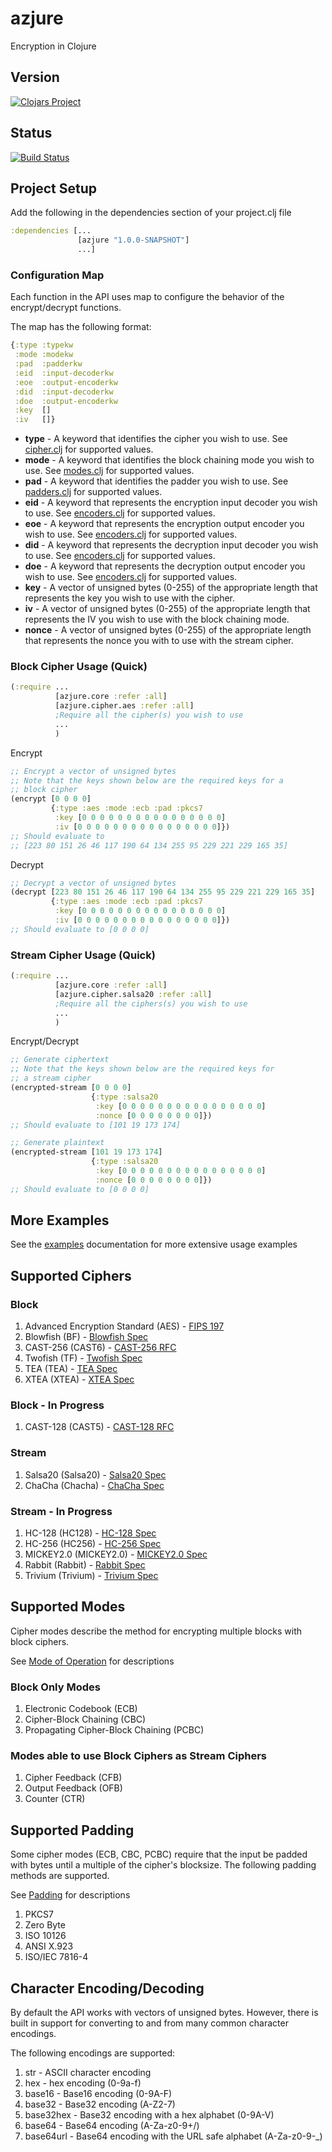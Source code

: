 [fips197]: http://csrc.nist.gov/publications/fips/fips197/fips-197.pdf
[blowfish]: https://www.schneier.com/paper-blowfish-fse.html
[cast256]: http://tools.ietf.org/html/rfc2612
[twofish]: http://www.schneier.com/paper-twofish-paper.pdf
[tea]: http://citeseer.ist.psu.edu/viewdoc/download?doi=10.1.1.45.281&rep=rep1&type=pdf
[xtea]: http://www.cix.co.uk/~klockstone/xtea.pdf
[cast128]: http://tools.ietf.org/html/rfc2144
[salsa20]: http://cr.yp.to/snuffle/spec.pdf
[chacha]: http://cr.yp.to/chacha/chacha-20080128.pdf
[hc128]: http://www.ecrypt.eu.org/stream/p3ciphers/hc/hc128_p3.pdf
[hc256]: http://www3.ntu.edu.sg/home/wuhj/research/hc/hc256_fse.pdf
[mickey2]: http://www.ecrypt.eu.org/stream/p3ciphers/mickey/mickey_p3.pdf
[rabbit]: http://tools.ietf.org/rfc/rfc4503.txt
[trivium]: http://www.ecrypt.eu.org/stream/p3ciphers/trivium/trivium_p3.pdf
[clojars]: http://clojars.org/azjure
[travis]: https://travis-ci.org/CraZySacX/azjure
[cipher]: /src/azjure/cipher/cipher.clj
[encoders]: /src/azjure/encoders.clj
[modes]: /src/azjure/modes.clj
[padders]: /src/azjure/padders.clj
[mode]: http://en.wikipedia.org/wiki/Block_cipher_mode_of_operation
[padding]: http://en.wikipedia.org/wiki/Padding_%28cryptography%29
azjure
======

Encryption in Clojure

## Version
[![Clojars Project](http://clojars.org/azjure/latest-version.svg)](clojars)

## Status
[![Build Status](https://travis-ci.org/CraZySacX/azjure.svg?branch=master)](travis)

## Project Setup
Add the following in the dependencies section of your project.clj file

```Clojure
:dependencies [...
               [azjure "1.0.0-SNAPSHOT"]
               ...]
```
### Configuration Map
Each function in the API uses map to configure the behavior of the
encrypt/decrypt functions.

The map has the following format:

```clojure
{:type :typekw
 :mode :modekw
 :pad  :padderkw
 :eid  :input-decoderkw
 :eoe  :output-encoderkw
 :did  :input-decoderkw
 :doe  :output-encoderkw
 :key  []
 :iv   []}
```

* **type** - A keyword that identifies the cipher you wish to use. See
[cipher.clj][cipher] for supported values.
* **mode** - A keyword that identifies the block chaining mode you wish to use.
See [modes.clj][modes] for supported values.
* **pad** - A keyword that identifies the padder you wish to use. See
[padders.clj][padders] for supported values.
* **eid** - A keyword that represents the encryption input decoder you wish to
use. See [encoders.clj][encoders] for supported values.
* **eoe** - A keyword that represents the encryption output encoder you wish to
use. See [encoders.clj][encoders] for supported values.
* **did** - A keyword that represents the decryption input decoder you wish to
use. See [encoders.clj][encoders] for supported values.
* **doe** - A keyword that represents the decryption output encoder you wish to
use. See [encoders.clj][encoders] for supported values.
* **key** - A vector of unsigned bytes (0-255) of the appropriate length that
represents the key you wish to use with the cipher.
* **iv** - A vector of unsigned bytes (0-255) of the appropriate length that
represents the IV you wish to use with the block chaining mode.
* **nonce** - A vector of unsigned bytes (0-255) of the appropriate length that
represents the nonce you with to use with the stream cipher.

### Block Cipher Usage (Quick)
```Clojure
(:require ...
          [azjure.core :refer :all]
          [azjure.cipher.aes :refer :all] 
          ;Require all the cipher(s) you wish to use
          ...
          )
```
Encrypt

```Clojure
;; Encrypt a vector of unsigned bytes
;; Note that the keys shown below are the required keys for a 
;; block cipher
(encrypt [0 0 0 0]
         {:type :aes :mode :ecb :pad :pkcs7
          :key [0 0 0 0 0 0 0 0 0 0 0 0 0 0 0 0]
          :iv [0 0 0 0 0 0 0 0 0 0 0 0 0 0 0 0]})
;; Should evaluate to
;; [223 80 151 26 46 117 190 64 134 255 95 229 221 229 165 35]
```

Decrypt

```Clojure
;; Decrypt a vector of unsigned bytes
(decrypt [223 80 151 26 46 117 190 64 134 255 95 229 221 229 165 35]
         {:type :aes :mode :ecb :pad :pkcs7
          :key [0 0 0 0 0 0 0 0 0 0 0 0 0 0 0 0]
          :iv [0 0 0 0 0 0 0 0 0 0 0 0 0 0 0 0]})
;; Should evaluate to [0 0 0 0]
```

### Stream Cipher Usage (Quick)

```Clojure
(:require ...
          [azjure.core :refer :all]
          [azjure.cipher.salsa20 :refer :all]
          ;Require all the ciphers(s) you wish to use
          ...
          )
```

Encrypt/Decrypt

```Clojure
;; Generate ciphertext
;; Note that the keys shown below are the required keys for
;; a stream cipher
(encrypted-stream [0 0 0 0]
                  {:type :salsa20
                   :key [0 0 0 0 0 0 0 0 0 0 0 0 0 0 0 0]
                   :nonce [0 0 0 0 0 0 0 0]})
;; Should evaluate to [101 19 173 174]

;; Generate plaintext
(encrypted-stream [101 19 173 174]
                  {:type :salsa20
                   :key [0 0 0 0 0 0 0 0 0 0 0 0 0 0 0 0]
                   :nonce [0 0 0 0 0 0 0 0]})
;; Should evaluate to [0 0 0 0]
```

## More Examples
See the [examples](/docs/EXAMPLES.md) documentation for more
extensive usage examples

## Supported Ciphers
### Block
1. Advanced Encryption Standard (AES) - [FIPS 197][fips197]
2. Blowfish (BF) - [Blowfish Spec][blowfish]
3. CAST-256 (CAST6) - [CAST-256 RFC][cast256]
4. Twofish (TF) - [Twofish Spec][twofish]
5. TEA (TEA) - [TEA Spec][tea]
6. XTEA (XTEA) - [XTEA Spec][xtea]

### Block - In Progress
1. CAST-128 (CAST5) - [CAST-128 RFC][cast128]

### Stream
1. Salsa20 (Salsa20) - [Salsa20 Spec][salsa20]
2. ChaCha (Chacha) - [ChaCha Spec][chacha]

### Stream - In Progress
1. HC-128 (HC128) - [HC-128 Spec][hc128]
2. HC-256 (HC256) - [HC-256 Spec][hc256]
3. MICKEY2.0 (MICKEY2.0) - [MICKEY2.0 Spec][mickey2]
4. Rabbit (Rabbit) - [Rabbit Spec][rabbit]
5. Trivium (Trivium) - [Trivium Spec][trivium]

## Supported Modes
Cipher modes describe the method for encrypting multiple blocks with block ciphers.

See [Mode of Operation][mode] for
descriptions

### Block Only Modes
1. Electronic Codebook (ECB)
2. Cipher-Block Chaining (CBC)
3. Propagating Cipher-Block Chaining (PCBC)

### Modes able to use Block Ciphers as Stream Ciphers
1. Cipher Feedback (CFB)
2. Output Feedback (OFB)
3. Counter (CTR)

## Supported Padding
Some cipher modes (ECB, CBC, PCBC) require that the input be padded with bytes
until a multiple of the cipher's blocksize.  The following padding methods are
supported.

See [Padding][padding] for
descriptions

1. PKCS7
2. Zero Byte
3. ISO 10126
4. ANSI X.923
5. ISO/IEC 7816-4

## Character Encoding/Decoding
By default the API works with vectors of unsigned bytes.  However, there is
built in support for converting to and from many common character encodings.

The following encodings are supported:

1. str       - ASCII character encoding
2. hex       - hex encoding (0-9a-f)
3. base16    - Base16 encoding (0-9A-F)
4. base32    - Base32 encoding (A-Z2-7)
5. base32hex - Base32 encoding with a hex alphabet (0-9A-V)
6. base64    - Base64 encoding (A-Za-z0-9+/)
7. base64url - Base64 encoding with the URL safe alphabet (A-Za-z0-9-_)
